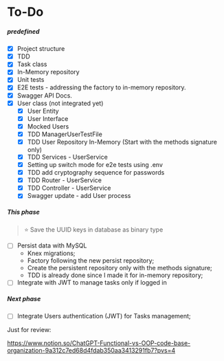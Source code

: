 # To-Do

##### predefined

- [x] Project structure
- [x] TDD
- [x] Task class
- [x] In-Memory repository
- [x] Unit tests
- [x] E2E tests - addressing the factory to in-memory repository.
- [x] Swagger API Docs.
- [x] User class (not integrated yet)
    - [x] User Entity
    - [x] User Interface
    - [x] Mocked Users
    - [x] TDD ManagerUserTestFile
    - [x] TDD User Repository In-Memory (Start with the methods signature only)
    - [x] TDD Services - UserService
    - [x] Setting up switch mode for e2e tests using .env
    - [x] TDD add cryptography sequence for passwords
    - [x] TDD Router - UserService
    - [x] TDD Controller - UserService
    - [x] Swagger update - add User process

##### This phase

> ⭐️ Save the UUID keys in database as binary type

- [ ] Persist data with MySQL
    - Knex migrations;
    - Factory following the new persist repository;
    - Create the persistent repository only with the methods signature;
    - TDD is already done since I made it for in-memory repository;
- [ ] Integrate with JWT to manage tasks only if logged in

##### Next phase

- [ ] Integrate Users authentication (JWT) for Tasks management;


Just for review:

https://www.notion.so/ChatGPT-Functional-vs-OOP-code-base-organization-9a312c7ed68d4fdab350aa3413291fb7?pvs=4 